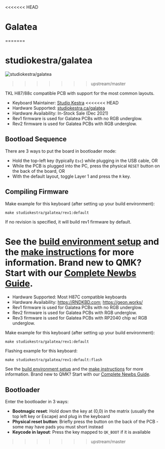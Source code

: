 <<<<<<< HEAD
# Galatea
=======
# studiokestra/galatea

![studiokestra/galatea](https://i.imgur.com/juPhV1xh.png)
>>>>>>> upstream/master

TKL H87/88c compatible PCB with support for the most common layouts.

* Keyboard Maintainer: [Studio Kestra](https://github.com/studiokestra/)
<<<<<<< HEAD
* Hardware Supported: [studiokestra.ca/galatea](https://studiokestra.ca/galatea/)
* Hardware Availability: In-Stock Sale (Dec 2021)
* Rev1 firmware is used for Galatea PCBs with no RGB underglow.
* Rev2 firmware is used for Galatea PCBs with RGB underglow. 

## Bootload Sequence

There are 3 ways to put the board in bootloader mode:

- Hold the top-left key (typically `Esc`) while plugging in the USB cable, OR
- While the PCB is plugged into the PC, press the physical `RESET` button on the back of the board, OR
- With the default layout, toggle Layer 1 and press the `R` key. 

## Compiling Firmware

Make example for this keyboard (after setting up your build environment):

    make studiokestra/galatea/rev1:default

If no revision is specified, it will build rev1 firmware by default.

See the [build environment setup](https://docs.qmk.fm/#/getting_started_build_tools) and the [make instructions](https://docs.qmk.fm/#/getting_started_make_guide) for more information. Brand new to QMK? Start with our [Complete Newbs Guide](https://docs.qmk.fm/#/newbs).
=======
* Hardware Supported: Most H87C compatible keyboards
* Hardware Availability: https://RNDKBD.com; https://geon.works/
* Rev1 firmware is used for Galatea PCBs with no RGB underglow.
* Rev2 firmware is used for Galatea PCBs with RGB underglow.
* Rev3 firmware is used for Galatea PCBs with RP2040 chip w/ RGB underglow.

Make example for this keyboard (after setting up your build environment):

    make studiokestra/galatea/rev1:default

Flashing example for this keyboard:

    make studiokestra/galatea/rev1:default:flash

See the [build environment setup](https://docs.qmk.fm/#/getting_started_build_tools) and the [make instructions](https://docs.qmk.fm/#/getting_started_make_guide) for more information. Brand new to QMK? Start with our [Complete Newbs Guide](https://docs.qmk.fm/#/newbs).

## Bootloader

Enter the bootloader in 3 ways:

* **Bootmagic reset**: Hold down the key at (0,0) in the matrix (usually the top left key or Escape) and plug in the keyboard
* **Physical reset button**: Briefly press the button on the back of the PCB - some may have pads you must short instead
* **Keycode in layout**: Press the key mapped to `QK_BOOT` if it is available
>>>>>>> upstream/master

